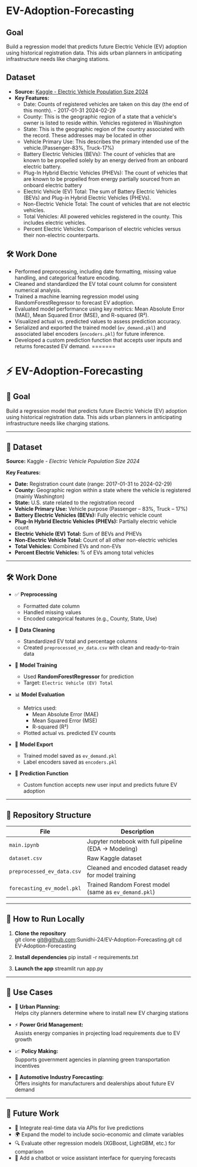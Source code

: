 # EV-Adoption-Forecasting

## Goal
Build a regression model that predicts future Electric Vehicle (EV) adoption using historical registration data. This aids urban planners in anticipating infrastructure needs like charging stations.

## Dataset
- **Source:** [Kaggle - Electric Vehicle Population Size 2024](https://www.kaggle.com/datasets/sahirmaharajj/electric-vehicle-population-size-2024/data)  
- **Key Features:**  
  - Date: Counts of registered vehicles are taken on this day (the end of this month). - 2017-01-31 2024-02-29
  - County: This is the geographic region of a state that a vehicle's owner is listed to reside within. Vehicles registered in Washington
  - State: This is the geographic region of the country associated with the record. These addresses may be located in other
  - Vehicle Primary Use: This describes the primary intended use of the vehicle.(Passenger-83%, Truck-17%)
  - Battery Electric Vehicles (BEVs): The count of vehicles that are known to be propelled solely by an energy derived from an onboard electric battery.
  - Plug-In Hybrid Electric Vehicles (PHEVs): The count of vehicles that are known to be propelled from energy partially sourced from an onboard electric battery
  - Electric Vehicle (EV) Total: The sum of Battery Electric Vehicles (BEVs) and Plug-in Hybrid Electric Vehicles (PHEVs).
  - Non-Electric Vehicle Total: The count of vehicles that are not electric vehicles.
  - Total Vehicles: All powered vehicles registered in the county. This includes electric vehicles.
  - Percent Electric Vehicles: Comparison of electric vehicles versus their non-electric counterparts.

## 🛠️ Work Done
- Performed preprocessing, including date formatting, missing value handling, and categorical feature encoding.
- Cleaned and standardized the EV total count column for consistent numerical analysis.
- Trained a machine learning regression model using RandomForestRegressor to forecast EV adoption.
- Evaluated model performance using key metrics: Mean Absolute Error (MAE), Mean Squared Error (MSE), and R-squared (R²).
- Visualized actual vs. predicted values to assess prediction accuracy.
- Serialized and exported the trained model (`ev_demand.pkl`) and associated label encoders (`encoders.pkl`) for future inference.
- Developed a custom prediction function that accepts user inputs and returns forecasted EV demand.
=======
# ⚡ EV-Adoption-Forecasting

## 🎯 Goal  
Build a regression model that predicts future Electric Vehicle (EV) adoption using historical registration data. This aids urban planners in anticipating infrastructure needs like charging stations.

---

## 📂 Dataset

**Source:** Kaggle - *Electric Vehicle Population Size 2024*

**Key Features:**

- **Date:** Registration count date (range: 2017-01-31 to 2024-02-29)
- **County:** Geographic region within a state where the vehicle is registered (mainly Washington)
- **State:** U.S. state related to the registration record
- **Vehicle Primary Use:** Vehicle purpose (Passenger – 83%, Truck – 17%)
- **Battery Electric Vehicles (BEVs):** Fully electric vehicle count
- **Plug-In Hybrid Electric Vehicles (PHEVs):** Partially electric vehicle count
- **Electric Vehicle (EV) Total:** Sum of BEVs and PHEVs
- **Non-Electric Vehicle Total:** Count of all other non-electric vehicles
- **Total Vehicles:** Combined EVs and non-EVs
- **Percent Electric Vehicles:** % of EVs among total vehicles

---

## 🛠️ Work Done

- ✅ **Preprocessing**
  - Formatted date column
  - Handled missing values
  - Encoded categorical features (e.g., County, State, Use)

- 🧹 **Data Cleaning**
  - Standardized EV total and percentage columns
  - Created `preprocessed_ev_data.csv` with clean and ready-to-train data

- 🤖 **Model Training**
  - Used **RandomForestRegressor** for prediction
  - Target: `Electric Vehicle (EV) Total`

- 📊 **Model Evaluation**
  - Metrics used:  
    - Mean Absolute Error (MAE)  
    - Mean Squared Error (MSE)  
    - R-squared (R²)
  - Plotted actual vs. predicted EV counts

- 💾 **Model Export**
  - Trained model saved as `ev_demand.pkl`
  - Label encoders saved as `encoders.pkl`

- 🧠 **Prediction Function**
  - Custom function accepts new user input and predicts future EV adoption

---

## 📁 Repository Structure

| File                          | Description                                                |
|-------------------------------|------------------------------------------------------------|
| `main.ipynb`                  | Jupyter notebook with full pipeline (EDA → Modeling)       |
| `dataset.csv`                 | Raw Kaggle dataset                                         |
| `preprocessed_ev_data.csv`   | Cleaned and encoded dataset ready for model training       |
| `forecasting_ev_model.pkl`   | Trained Random Forest model (same as `ev_demand.pkl`)      |

---

## 🚀 How to Run Locally

1. **Clone the repository**  
git clone git@github.com:Sunidhi-24/EV-Adoption-Forecasting.git
cd EV-Adoption-Forecasting

2. **Install dependencies**
pip install -r requirements.txt

3. **Launch the app**
streamlit run app.py

---

## 🔧 Use Cases

- 📍 **Urban Planning:**  
  Helps city planners determine where to install new EV charging stations

- ⚡ **Power Grid Management:**  
  Assists energy companies in projecting load requirements due to EV growth

- 📈 **Policy Making:**  
  Supports government agencies in planning green transportation incentives

- 🏢 **Automotive Industry Forecasting:**  
  Offers insights for manufacturers and dealerships about future EV demand

---

## 🚀 Future Work

- 📡 Integrate real-time data via APIs for live predictions
- 🌍 Expand the model to include socio-economic and climate variables
- 🔍 Evaluate other regression models (XGBoost, LightGBM, etc.) for comparison
- 💬 Add a chatbot or voice assistant interface for querying forecasts

